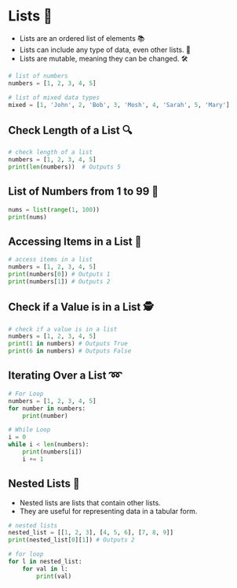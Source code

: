 # Lists 📝

- Lists are an ordered list of elements 📚
- Lists can include any type of data, even other lists. 🔄
- Lists are mutable, meaning they can be changed. 🛠️

```python
# list of numbers
numbers = [1, 2, 3, 4, 5]

# list of mixed data types
mixed = [1, 'John', 2, 'Bob', 3, 'Mosh', 4, 'Sarah', 5, 'Mary']
```

## Check Length of a List 🔍

```python
# check length of a list
numbers = [1, 2, 3, 4, 5]
print(len(numbers))  # Outputs 5
```

## List of Numbers from 1 to 99 🎯

```python
nums = list(range(1, 100))
print(nums)
```

## Accessing Items in a List 🔑

```python
# access items in a list
numbers = [1, 2, 3, 4, 5]
print(numbers[0]) # Outputs 1
print(numbers[1]) # Outputs 2
```

## Check if a Value is in a List 🕵️

```python
# check if a value is in a list
numbers = [1, 2, 3, 4, 5]
print(1 in numbers) # Outputs True
print(6 in numbers) # Outputs False
```

## Iterating Over a List ➿

```python
# For Loop
numbers = [1, 2, 3, 4, 5]
for number in numbers:
    print(number)

# While Loop
i = 0
while i < len(numbers):
    print(numbers[i])
    i += 1
```

## Nested Lists 🧩

- Nested lists are lists that contain other lists.
- They are useful for representing data in a tabular form.

```python
# nested lists
nested_list = [[1, 2, 3], [4, 5, 6], [7, 8, 9]]
print(nested_list[0][1]) # Outputs 2

# for loop
for l in nested_list:
    for val in l:
        print(val)
```
